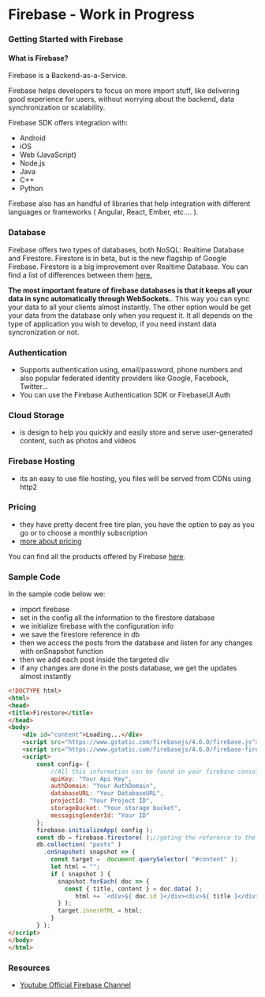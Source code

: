 # Firebase - Work in Progress

### Getting Started with Firebase
#### What is Firebase?
Firebase is a Backend-as-a-Service.
 

Firebase helps developers to focus on more import stuff, like delivering good experience for users, without worrying about the backend, data synchronization or scalability.

Firebase SDK offers integration with:
* Android
* iOS
* Web (JavaScript)
* Node.js
* Java
* C++
* Python

Firebase also has an handful of libraries that help integration with different languages or frameworks ( Angular, React, Ember, etc…. ).

### Database
Firebase offers two types of databases, both NoSQL: Realtime Database and Firestore. Firestore is in beta, but is the new flagship of Google Firebase.
Firestore is a big improvement over Realtime Database. You can find a list of differences between them [ here. ](https://firebase.google.com/docs/database/rtdb-vs-firestore)

**The most important feature of firebase databases is that it keeps all your data in sync automatically through WebSockets.**. This way you can sync your data to all your clients almost instantly. The other option would be get your data from the database only when you request it. It all depends on the type of application you wish to develop, if you need instant data syncronization or not.
### Authentication
* Supports authentication using, email/password, phone numbers and also popular federated identity providers like Google, Facebook, Twitter…
* You can use the Firebase Authentication SDK or FirebaseUI Auth

### Cloud Storage
* is design to help you quickly and easily store and serve user-generated content, such as photos and videos

### Firebase Hosting
* its an easy to use file hosting, you files will be served from CDNs using http2


### Pricing
* they have pretty decent free tire plan, you have the option to pay as you go or to choose a monthly subscription
* [more about pricing](https://firebase.google.com/pricing/)


You can find all the products offered by Firebase [here]( https://firebase.google.com/products/ ).

### Sample Code
In the sample code below we:
* import firebase
* set in the config all the information to the firestore database
* we initialize firebase with the configuration info
* we save the firestore reference in db
* then we access the posts from the database and listen for any changes with onSnapshot function
* then we add each post inside the targeted div
* if any changes are done in the posts database, we get the updates almost instantly

```html
<!DOCTYPE html>
<html>
<head>
<title>Firestore</title>
</head>
<body>
    <div id="content">Loading...</div>
    <script src="https://www.gstatic.com/firebasejs/4.6.0/firebase.js"></script>
    <script src="https://www.gstatic.com/firebasejs/4.6.0/firebase-firestore.js"></script>
    <script>
        const config= {
            //All this information can be found in your firebase console ( unique for each project )
            apiKey: "Your Api Key",
            authDomain: "Your AuthDomain",
            databaseURL: "Your DatabaseURL",
            projectId: "Your Project ID",
            storageBucket: "Your storage bucket",
            messagingSenderId: "Your ID"
        };
        firebase.initializeApp( config );
        const db = firebase.firestore( );//geting the reference to the firestore database
        db.collection( "posts" )
          .onSnapshot( snapshot => {
            const target =  document.querySelector( "#content" );
            let html = "";
            if ( snapshot ) {
              snapshot.forEach( doc => {
                const { title, content } = doc.data( );
                   html += `<div>${ doc.id }</div><div>${ title }</div><div>${ content }</div><hr/>`;
              } );
              target.innerHTML = html;
            }
        } );
</script>
</body>
</html>
```
### Resources
* [Youtube Official Firebase Channel](https://www.youtube.com/user/Firebase)

